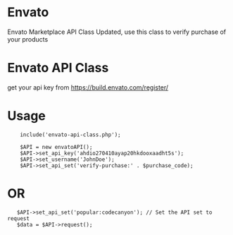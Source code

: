 # Envato
Envato Marketplace API Class Updated, use this class to verify purchase of your products

# Envato API Class
get your api key from https://build.envato.com/register/


# Usage
        include('envato-api-class.php');

        $API = new envatoAPI();
        $API->set_api_key('ahdio270410ayap20hkdooxaadht5s');
        $API->set_username('JohnDoe');
        $API->set_api_set('verify-purchase:' . $purchase_code);

# OR
       $API->set_api_set('popular:codecanyon'); // Set the API set to request
       $data = $API->request();
